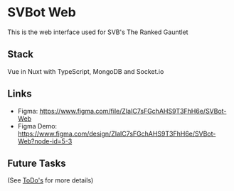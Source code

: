 # SVBot Web

This is the web interface used for SVB's The Ranked Gauntlet

## Stack

Vue in Nuxt with TypeScript, MongoDB and Socket.io

## Links

- Figma: <https://www.figma.com/file/ZIaIC7sFGchAHS9T3FhH6e/SVBot-Web>
- Figma Demo:
  <https://www.figma.com/design/ZIaIC7sFGchAHS9T3FhH6e/SVBot-Web?node-id=5-3>

## Future Tasks

(See [ToDo's](./docs/todo.md) for more details)
